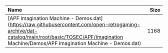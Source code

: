|Name|Size|
|:---|---:|
|[APF Imagination Machine - Demos.dat](https://raw.githubusercontent.com/open-retrogaming-archive/dat-catalog/main/root/basic/TOSEC/APF/Imagination Machine/Demos/APF Imagination Machine - Demos.dat)|1168|
